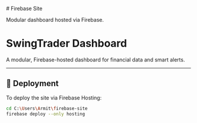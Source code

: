 \# Firebase Site

Modular dashboard hosted via Firebase.

# SwingTrader Dashboard

A modular, Firebase-hosted dashboard for financial data and smart alerts.

---

## 🚀 Deployment

To deploy the site via Firebase Hosting:

```bash
cd C:\Users\Armit\firebase-site
firebase deploy --only hosting


